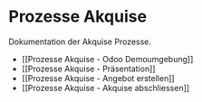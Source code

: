 # Prozesse Akquise
Dokumentation der Akquise Prozesse.

* [[Prozesse Akquise - Odoo Demoumgebung]]
* [[Prozesse Akquise - Präsentation]]
* [[Prozesse Akquise - Angebot erstellen]]
* [[Prozesse Akquise - Akquise abschliessen]]